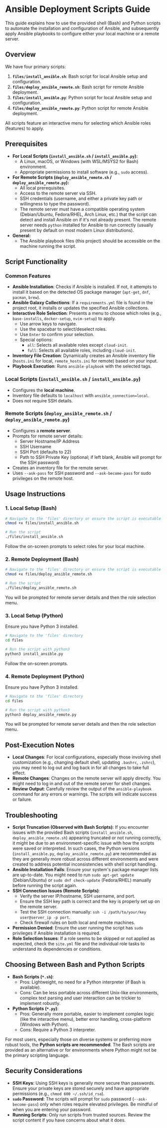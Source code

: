 # Ansible Deployment Scripts Guide

This guide explains how to use the provided shell (Bash) and Python scripts to automate the installation and configuration of Ansible, and subsequently apply Ansible playbooks to configure either your local machine or a remote server.

## Overview

We have four primary scripts:

1.  **`files/install_ansible.sh`**: Bash script for local Ansible setup and configuration.
2.  **`files/deploy_ansible_remote.sh`**: Bash script for remote Ansible deployment.
3.  **`files/install_ansible.py`**: Python script for local Ansible setup and configuration.
4.  **`files/deploy_ansible_remote.py`**: Python script for remote Ansible deployment.

All scripts feature an interactive menu for selecting which Ansible roles (features) to apply.

## Prerequisites

*   **For Local Scripts (`install_ansible.sh` / `install_ansible.py`):**
    *   A Linux, macOS, or Windows (with WSL/MSYS2 for Bash) environment.
    *   Appropriate permissions to install software (e.g., `sudo` access).
*   **For Remote Scripts (`deploy_ansible_remote.sh` / `deploy_ansible_remote.py`):**
    *   All local prerequisites.
    *   Access to the remote server via SSH.
    *   SSH credentials (username, and either a private key path or willingness to type the password).
    *   The remote server must have a compatible operating system (Debian/Ubuntu, Fedora/RHEL, Arch Linux, etc.) that the script can detect and install Ansible on if it's not already present. The remote server needs `python` installed for Ansible to run correctly (usually present by default on most modern Linux distributions).
*   **General:**
    *   The Ansible playbook files (this project) should be accessible on the machine running the script.

## Script Functionality

### Common Features

*   **Ansible Installation**: Checks if Ansible is installed. If not, it attempts to install it based on the detected OS package manager (`apt-get`, `dnf`, `pacman`, `brew`).
*   **Ansible Galaxy Collections**: If a `requirements.yml` file is found in the project root, it installs or updates the specified Ansible collections.
*   **Interactive Role Selection**: Presents a menu to choose which roles (e.g., `base-installs`, `docker-setup`, `nvim-setup`) to apply.
    *   Use arrow keys to navigate.
    *   Use the spacebar to select/deselect roles.
    *   Use `Enter` to confirm your selection.
    *   Special options:
        *   `all`: Selects all available roles except `cloud-init`.
        *   `full`: Selects all available roles, including `cloud-init`.
*   **Inventory File Creation**: Dynamically creates an Ansible inventory file (`hosts.ini` for local, `remote_hosts.ini` for remote) based on your input.
*   **Playbook Execution**: Runs `ansible-playbook` with the selected tags.

### Local Scripts (`install_ansible.sh` / `install_ansible.py`)

*   Configures the **local machine**.
*   Inventory file defaults to `localhost` with `ansible_connection=local`.
*   Does not require SSH details.

### Remote Scripts (`deploy_ansible_remote.sh` / `deploy_ansible_remote.py`)

*   Configures a **remote server**.
*   Prompts for remote server details:
    *   Server Hostname/IP Address
    *   SSH Username
    *   SSH Port (defaults to 22)
    *   Path to SSH Private Key (optional; if left blank, Ansible will prompt for the SSH password)
*   Creates an inventory file for the remote server.
*   Uses `--ask-pass` for SSH password and `--ask-become-pass` for sudo privileges on the remote host.

## Usage Instructions

### 1. Local Setup (Bash)

```bash
# Navigate to the 'files' directory or ensure the script is executable
chmod +x files/install_ansible.sh

# Run the script
./files/install_ansible.sh
```

Follow the on-screen prompts to select roles for your local machine.

### 2. Remote Deployment (Bash)

```bash
# Navigate to the 'files' directory or ensure the script is executable
chmod +x files/deploy_ansible_remote.sh

# Run the script
./files/deploy_ansible_remote.sh
```

You will be prompted for remote server details and then the role selection menu.

### 3. Local Setup (Python)

Ensure you have Python 3 installed.

```bash
# Navigate to the 'files' directory
cd files

# Run the script with python3
python3 install_ansible.py
```

Follow the on-screen prompts.

### 4. Remote Deployment (Python)

Ensure you have Python 3 installed.

```bash
# Navigate to the 'files' directory
cd files

# Run the script with python3
python3 deploy_ansible_remote.py
```

You will be prompted for remote server details and then the role selection menu.

## Post-Execution Notes

*   **Local Changes**: For local configurations, especially those involving shell customization (e.g., changing default shell, updating `.bashrc`, `.zshrc`), you may need to log out and log back in for all changes to take full effect.
*   **Remote Changes**: Changes on the remote server will apply directly. You might need to log in and out of the remote server for shell changes.
*   **Review Output**: Carefully review the output of the `ansible-playbook` command for any errors or warnings. The scripts will indicate success or failure.

## Troubleshooting

*   **Script Truncation (Observed with Bash Scripts)**: If you encounter issues with the provided Bash scripts (`install_ansible.sh`, `deploy_ansible_remote.sh`) appearing truncated or not running correctly, it might be due to an environment-specific issue with how the scripts were saved or interpreted. In such cases, the Python versions (`install_ansible.py`, `deploy_ansible_remote.py`) are recommended as they are generally more robust across different environments and were created to address potential inconsistencies with shell script handling.
*   **Ansible Installation Fails**: Ensure your system's package manager lists are up-to-date. You might need to run `sudo apt-get update` (Debian/Ubuntu) or `sudo dnf check-update` (Fedora/RHEL) manually before running the script again.
*   **SSH Connection Issues (Remote Scripts)**:
    *   Verify the server IP/hostname, SSH username, and port.
    *   Ensure the SSH key path is correct and the key is properly set up on the remote server.
    *   Test the SSH connection manually: `ssh -i /path/to/your/key user@server_ip -p port`.
    *   Check firewall rules on both local and remote machines.
*   **Permission Denied**: Ensure the user running the script has `sudo` privileges if Ansible installation is required.
*   **Role Selection Issues**: If a role seems to be skipped or not applied as expected, check the `site.yml` file and the individual role tasks to understand its dependencies or conditions.

## Choosing Between Bash and Python Scripts

*   **Bash Scripts (`*.sh`)**:
    *   Pros: Lightweight, no need for a Python interpreter (if Bash is available).
    *   Cons: Can be less portable across different Unix-like environments, complex text parsing and user interaction can be trickier to implement robustly.
*   **Python Scripts (`*.py`)**:
    *   Pros: Generally more portable, easier to implement complex logic (like the interactive menu), better error handling, cross-platform (Windows with Python).
    *   Cons: Require a Python 3 interpreter.

For most users, especially those on diverse systems or preferring more robust tools, the **Python scripts are recommended**. The Bash scripts are provided as an alternative or for environments where Python might not be the primary scripting language.

## Security Considerations

*   **SSH Keys**: Using SSH keys is generally more secure than passwords. Ensure your private keys are stored securely and have appropriate permissions (e.g., `chmod 600 ~/.ssh/id_rsa`).
*   **`sudo` Password**: The scripts will prompt for `sudo` password (`--ask-become-pass`) only when roles require elevated privileges. Be mindful of when you are entering your password.
*   **Running Scripts**: Only run scripts from trusted sources. Review the script content if you have concerns about what it does.
